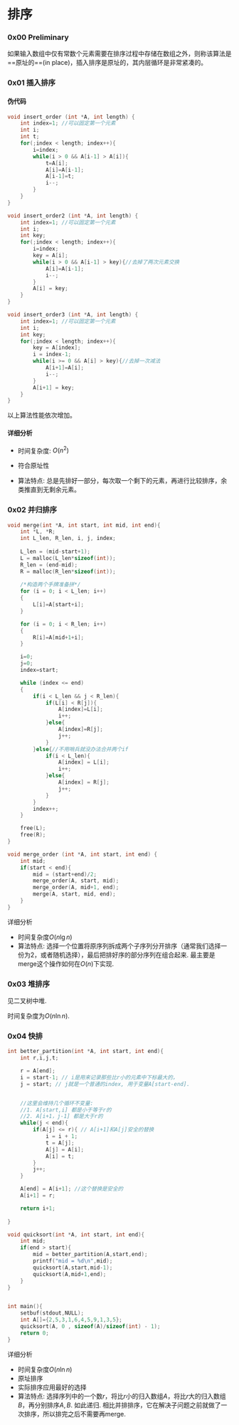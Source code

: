 # 排序

### 0x00 Preliminary



如果输入数组中仅有常数个元素需要在排序过程中存储在数组之外，则称该算法是==原址的==(in place)，插入排序是原址的，其内层循环是非常紧凑的。



### 0x01 插入排序

#### 伪代码

```c
void insert_order (int *A, int length) {
    int index=1; //可以固定第一个元素
    int i;
    int t;
    for(;index < length; index++){
        i=index;
        while(i > 0 && A[i-1] > A[i]){
        	t=A[i];
            A[i]=A[i-1];
            A[i-1]=t;
            i--;
        }
    }
}

void insert_order2 (int *A, int length) {
    int index=1; //可以固定第一个元素
    int i;
    int key;
    for(;index < length; index++){
        i=index;
        key = A[i];
        while(i > 0 && A[i-1] > key){//去掉了两次元素交换
            A[i]=A[i-1];
            i--;
        }
        A[i] = key;
    }
}

void insert_order3 (int *A, int length) {
    int index=1; //可以固定第一个元素
    int i;
    int key;
    for(;index < length; index++){
        key = A[index];
        i = index-1;
        while(i >= 0 && A[i] > key){//去掉一次减法
            A[i+1]=A[i];
            i--;
        }
        A[i+1] = key;
    }
}
```

以上算法性能依次增加。



#### 详细分析

- 时间复杂度: $O(n^2)$

- 符合原址性

- 算法特点: 总是先排好一部分，每次取一个剩下的元素，再进行比较排序，余类推直到无剩余元素。

  

### 0x02 并归排序

```c
void merge(int *A, int start, int mid, int end){
    int *L, *R;
    int L_len, R_len, i, j, index;
    
    L_len = (mid-start+1);
    L = malloc(L_len*sizeof(int));
    R_len = (end-mid);
    R = malloc(R_len*sizeof(int));
   
    /*构造两个手牌准备拼*/
    for (i = 0; i < L_len; i++)
    {
        L[i]=A[start+i];
    }

    for (i = 0; i < R_len; i++)
    {
        R[i]=A[mid+1+i];
    }

    i=0;
    j=0;
    index=start;    

    while (index <= end)
    {   
        if(i < L_len && j < R_len){
            if(L[i] < R[j]){
                A[index]=L[i];
                i++;    
            }else{
                A[index]=R[j];
                j++;
            }
        }else{//不用哨兵就没办法合并两个if
            if(i < L_len){
                A[index] = L[i];
                i++;    
            }else{
                A[index] = R[j];
                j++;     
            }
        }
        index++;
    }

    free(L);
    free(R);    
}

void merge_order (int *A, int start, int end) {
    int mid;
    if(start < end){
        mid = (start+end)/2;
        merge_order(A, start, mid);
        merge_order(A, mid+1, end);
        merge(A, start, mid, end);
    }
}
```



详细分析

- 时间复杂度$O(n\lg n)$
- 算法特点: 选择一个位置将原序列拆成两个子序列分开排序（通常我们选择一份为2，或者随机选择），最后把排好序的部分序列在组合起来.  最主要是merge这个操作如何在$O(n)$下实现. 



### 0x03 堆排序

见二叉树中堆.   

时间复杂度为$O(n\ln n)$. 



### 0x04 快排

```c
int better_partition(int *A, int start, int end){
    int r,i,j,t;

    r = A[end];
    i = start-1; // i是用来记录那些比r小的元素中下标最大的，
    j = start; // j就是一个普通的index, 用于变量A[start-end].


    //这里会维持几个循环不变量: 
    //1. A[start,i] 都是小于等于r的
    //2. A[i+1，j-1] 都是大于r的
    while(j < end){
        if(A[j] <= r){ // A[i+1]和A[j]安全的替换
            i = i + 1;
            t = A[j];
            A[j] = A[i];
            A[i] = t;            
        }
        j++;
    }

    A[end] = A[i+1]; //这个替换是安全的
    A[i+1] = r;

    return i+1;
    
}

void quicksort(int *A, int start, int end){
    int mid;
    if(end > start){
        mid = better_partition(A,start,end);
        printf("mid = %d\n",mid);
        quicksort(A,start,mid-1);
        quicksort(A,mid+1,end);
    }
}   


int main(){
    setbuf(stdout,NULL);
    int A[]={2,5,3,1,6,4,5,9,1,3,5};
    quicksort(A, 0 , sizeof(A)/sizeof(int) - 1);
    return 0;
}
```

详细分析

- 时间复杂度$O(n\ln n)$
- 原址排序
- 实际排序应用最好的选择
- 算法特点:  选择序列中的一个数$r$，将比$r$小的归入数组$A$，将比$r$大的归入数组$B$，再分别排序$A,B$.  如此递归.  相比并排排序，它在解决子问题之前就做了一次排序，所以排完之后不需要再merge. 



